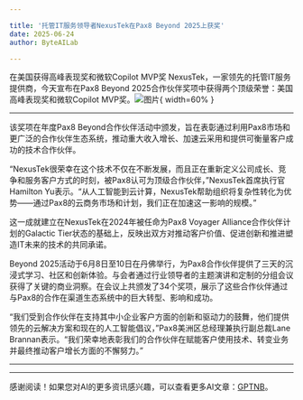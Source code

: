```yaml
---

title: '托管IT服务领导者NexusTek在Pax8 Beyond 2025上获奖'
date: 2025-06-24
author: ByteAILab

---
```


在美国获得高峰表现奖和微软Copilot MVP奖
NexusTek，一家领先的托管IT服务提供商，今天宣布在Pax8 Beyond 2025合作伙伴奖项中获得两个顶级荣誉：美国高峰表现奖和微软Copilot MVP奖。![图片](https://ai-techpark.com/wp-content/uploads/Managed-IT.jpg){ width=60% }

---
该奖项在年度Pax8 Beyond合作伙伴活动中颁发，旨在表彰通过利用Pax8市场和更广泛的合作伙伴生态系统，推动重大收入增长、加速云采用和提供可衡量客户成功的技术合作伙伴。

“NexusTek很荣幸在这个技术不仅在不断发展，而且正在重新定义公司成长、竞争和服务客户方式的时刻，被Pax8认可为顶级合作伙伴，”NexusTek首席执行官Hamilton Yu表示。“从人工智能到云计算，NexusTek帮助组织将复杂性转化为优势——通过Pax8的云商务市场和计划，我们正在加速这一影响的规模。”

这一成就建立在NexusTek在2024年被任命为Pax8 Voyager Alliance合作伙伴计划的Galactic Tier状态的基础上，反映出双方对推动客户价值、促进创新和推进塑造IT未来的技术的共同承诺。

Beyond 2025活动于6月8日至10日在丹佛举行，为Pax8合作伙伴提供了三天的沉浸式学习、社区和创新体验。与会者通过行业领导者的主题演讲和定制的分组会议获得了关键的商业洞察。在会议上共颁发了34个奖项，展示了这些合作伙伴通过与Pax8的合作在渠道生态系统中的巨大转型、影响和成功。

“我们受到合作伙伴在支持其中小企业客户方面的创新和驱动力的鼓舞，他们提供领先的云解决方案和现在的人工智能倡议，”Pax8美洲区总经理兼执行副总裁Lane Brannan表示。“我们荣幸地表彰我们的合作伙伴在赋能客户使用技术、转变业务并最终推动客户增长方面的不懈努力。”

---
---
感谢阅读！如果您对AI的更多资讯感兴趣，可以查看更多AI文章：[GPTNB](https://gptnb.com)。